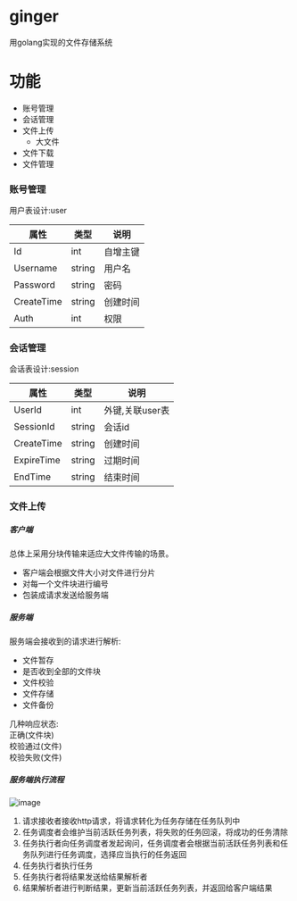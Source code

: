# ginger
用golang实现的文件存储系统

# 功能
+ 账号管理
+ 会话管理
+ 文件上传
  - 大文件
+ 文件下载
+ 文件管理

### 账号管理
用户表设计:user

|属性|类型|说明|
|----|---|---|
|Id|int|自增主键|
|Username|string|用户名|
|Password|string|密码|
|CreateTime|string|创建时间|
|Auth|int|权限|

### 会话管理
会话表设计:session

|属性|类型|说明|
|----|---|---|
|UserId|int|外键,关联user表|
|SessionId|string|会话id|
|CreateTime|string|创建时间|
|ExpireTime|string|过期时间|
|EndTime|string|结束时间|

### 文件上传

##### 客户端
总体上采用分块传输来适应大文件传输的场景。

+ 客户端会根据文件大小对文件进行分片
+ 对每一个文件块进行编号
+ 包装成请求发送给服务端

##### 服务端
服务端会接收到的请求进行解析:
+ 文件暂存
+ 是否收到全部的文件块
+ 文件校验
+ 文件存储
+ 文件备份

几种响应状态:  
正确(文件块)  
校验通过(文件)  
校验失败(文件)  

##### 服务端执行流程
![image](https://gingerhhc.oss-cn-hangzhou.aliyuncs.com/%E4%B8%8A%E4%BC%A0.png)
1. 请求接收者接收http请求，将请求转化为任务存储在任务队列中
2. 任务调度者会维护当前活跃任务列表，将失败的任务回滚，将成功的任务清除
3. 任务执行者向任务调度者发起询问，任务调度者会根据当前活跃任务列表和任务队列进行任务调度，选择应当执行的任务返回
4. 任务执行者执行任务
5. 任务执行者将结果发送给结果解析者
6. 结果解析者进行判断结果，更新当前活跃任务列表，并返回给客户端结果